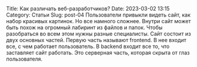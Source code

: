 Title: Как различать веб-разработчиков?
Date: 2023-03-02 13:15
Category: Статьи
Slug: post-04
Пользователи привыкли видеть сайт, как набор красивых картинок. Но все намного сложнее. Внутри сайт может быть похож на огромный лабиринт из файлов и папок. Чтобы разобраться во всем этом нужны разные специалисты. Сайт состоит из двух основных частей. Первую часть называют frontend. В нее входит все, с чем работает пользователь. В backend входит все то, что заставляет сайт работать. Это серверная часть, которая скрыта от глаз пользователя.